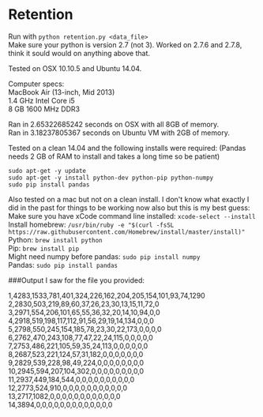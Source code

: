 # Retention

Run with `python retention.py <data_file>`  
Make sure your python is version 2.7 (not 3). Worked on 2.7.6 and 2.7.8, think it sould would on anything above that.

Tested on OSX 10.10.5 and Ubuntu 14.04.

Computer specs:  
MacBook Air (13-inch, Mid 2013)  
1.4 GHz Intel Core i5  
8 GB 1600 MHz DDR3  

Ran in 2.65322685242 seconds on OSX with all 8GB of memory.  
Ran in 3.18237805367 seconds on Ubuntu VM with 2GB of memory.

Tested on a clean 14.04 and the following installs were required: (Pandas needs 2 GB of RAM to install and takes a long time so be patient)
```
sudo apt-get -y update
sudo apt-get -y install python-dev python-pip python-numpy
sudo pip install pandas
```

Also tested on a mac but not on a clean install. I don't know what exactly I did in the past for things to be working now also but this is my best guess:  
Make sure you have xCode command line installed: `xcode-select --install`  
Install homebrew: `/usr/bin/ruby -e "$(curl -fsSL https://raw.githubusercontent.com/Homebrew/install/master/install)"`  
Python: `brew install python`  
Pip: `brew install pip`  
Might need numpy before pandas: `sudo pip install numpy`  
Pandas: `sudo pip install pandas`  

###Output I saw for the file you provided:

1,4283,1533,781,401,324,226,162,204,205,154,101,93,74,1290  
2,2830,503,219,89,60,37,26,23,30,13,15,11,72,0  
3,2971,554,206,101,65,55,36,32,20,14,10,94,0,0  
4,2918,519,198,117,112,91,56,29,19,14,134,0,0,0  
5,2798,550,245,154,185,78,23,30,22,173,0,0,0,0  
6,2762,470,243,108,77,47,22,24,115,0,0,0,0,0  
7,2753,486,221,105,59,35,24,113,0,0,0,0,0,0  
8,2687,523,221,124,57,31,182,0,0,0,0,0,0,0  
9,2829,539,228,98,49,224,0,0,0,0,0,0,0,0  
10,2945,594,207,104,302,0,0,0,0,0,0,0,0,0  
11,2937,449,184,544,0,0,0,0,0,0,0,0,0,0  
12,2773,524,910,0,0,0,0,0,0,0,0,0,0,0  
13,2717,1082,0,0,0,0,0,0,0,0,0,0,0,0  
14,3894,0,0,0,0,0,0,0,0,0,0,0,0,0  

